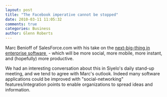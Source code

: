 ```yaml
---
layout: post
title: "The Facebook imperative cannot be stopped"
date: 2010-03-11 11:05:32
comments: true
categories: Business
author: Glenn Roberts
---
```


Marc Benioff of SalesForce.com with his take on the [next-big-thing in enterprise software ](http://techcrunch.com/2010/03/10/facebook-imperative-cannot-be-stopped/) - which will be more social, more mobile, more instant, and (hopefully) more productive.

We had an interesting conversation about this in Siyelo's daily stand-up meeting, and we tend to agree with Marc's outlook. Indeed many software applications could be improved with "social-networking" features/integration points to enable organizations to spread ideas and information.
